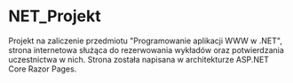 # NET_Projekt
Projekt na zaliczenie przedmiotu "Programowanie aplikacji WWW w .NET", strona internetowa służąca do rezerwowania wykładów oraz potwierdzania uczestnictwa w nich.
Strona została napisana w architekturze ASP.NET Core Razor Pages.
